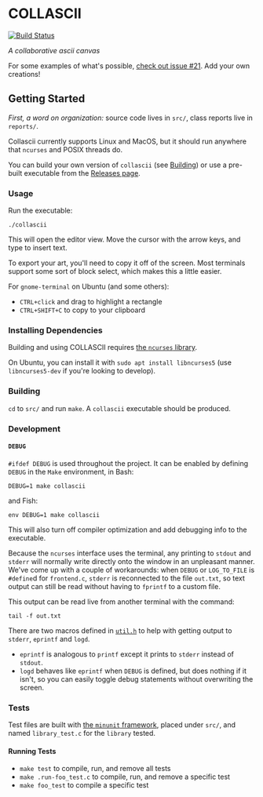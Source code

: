 # COLLASCII

[![Build Status](https://travis-ci.com/olin/SoftSysCollascii.svg?branch=master)](https://travis-ci.com/olin/SoftSysCollascii)

_A collaborative ascii canvas_

For some examples of what's possible, [check out issue #21](https://github.com/olin/SoftSysCollascii/issues/21#partial-timeline). Add your own creations!

## Getting Started

_First, a word on organization:_ source code lives in `src/`, class reports live in `reports/`.

Collascii currently supports Linux and MacOS, but it should run anywhere that `ncurses` and POSIX threads do.

You can build your own version of `collascii` (see [Building](#building)) or use a pre-built executable from the [Releases page](https://github.com/olin/SoftSysCollascii/releases).

### Usage

Run the executable:
```shell
./collascii
```

This will open the editor view. Move the cursor with the arrow keys, and type to insert text.

To export your art, you'll need to copy it off of the screen. Most terminals 
support some sort of block select, which makes this a little easier.

For `gnome-terminal` on Ubuntu (and some others):
- `CTRL+click` and drag to highlight a rectangle
- `CTRL+SHIFT+C` to copy to your clipboard

### Installing Dependencies

Building and using COLLASCII requires [the `ncurses` library](https://invisible-island.net/ncurses/).

On Ubuntu, you can install it with `sudo apt install libncurses5` (use `libncurses5-dev` if you're looking to develop).

### Building

`cd` to `src/` and run `make`. A `collascii` executable should be produced.

### Development

#### `DEBUG`

`#ifdef DEBUG` is used throughout the project. It can be enabled by defining
`DEBUG` in the `Make` environment, in Bash:
```shell
DEBUG=1 make collascii
```
and Fish:
```shell
env DEBUG=1 make collascii
```
This will also turn off compiler optimization and add debugging info to the executable.

Because the `ncurses` interface uses the terminal, any printing to `stdout` and
`stderr` will normally write directly onto the window in an unpleasant manner.
We've come up with a couple of workarounds: when `DEBUG` or `LOG_TO_FILE` is `#define`d for `frontend.c`, `stderr` is reconnected to the file `out.txt`, so text output can still be read without having to `fprintf` to a custom file.

This output can be read live from another terminal with the command:
```shell
tail -f out.txt
```

There are two macros defined in [`util.h`](`util.h`) to help with getting output to `stderr`, `eprintf` and `logd`.
- `eprintf` is analogous to `printf` except it prints to `stderr` instead of `stdout`.
- `logd` behaves like `eprintf` when `DEBUG` is defined, but does nothing if it isn't, so you can easily toggle debug statements without overwriting the screen.

### Tests

Test files are built with [the `minunit` framework](https://github.com/siu/minunit), placed under `src/`, and named `library_test.c` for the `library` tested.

#### Running Tests

- `make test` to compile, run, and remove all tests
- `make .run-foo_test.c` to compile, run, and remove a specific test
- `make foo_test` to compile a specific test
